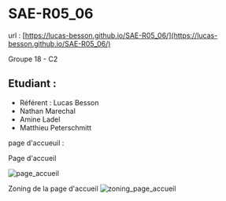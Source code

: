 # SAE-R05_06

url : [https://lucas-besson.github.io/SAE-R05_06/](https://lucas-besson.github.io/SAE-R05_06/)

Groupe 18 - C2

## Etudiant :

- Référent : Lucas Besson
- Nathan Marechal
- Amine Ladel
- Matthieu Peterschmitt

page d'accueuil :

Page d'accueil

![page_accueil](https://raw.githubusercontent.com/lucas-besson/SAE-R05_06/master/assets/page_accueil_screenshot.png)

Zoning de la page d'accueil
![zoning_page_accueil](https://raw.githubusercontent.com/lucas-besson/SAE-R05_06/master/assets/zooning/page_accueil.png)
